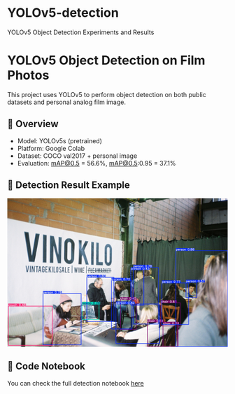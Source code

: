 # YOLOv5-detection
YOLOv5 Object Detection Experiments and Results

# YOLOv5 Object Detection on Film Photos
This project uses YOLOv5 to perform object detection on both public datasets and personal analog film image.

## 🧠 Overview
- Model: YOLOv5s (pretrained)
- Platform: Google Colab
- Dataset: COCO val2017 + personal image
- Evaluation: mAP@0.5 = 56.6%, mAP@0.5:0.95 = 37.1%

## 📸 Detection Result Example
![result](이미지분석.jpeg)

## 📓 Code Notebook
You can check the full detection notebook [here](./YOLO_model.ipynb)

